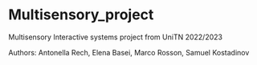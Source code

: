 # Multisensory_project
Multisensory Interactive systems project from UniTN 2022/2023

Authors: Antonella Rech, Elena Basei, Marco Rosson, Samuel Kostadinov
